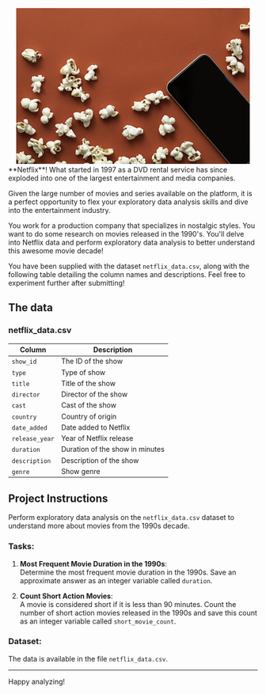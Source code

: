 <center><img src="redpopcorn.jpg"></center>
**Netflix**! What started in 1997 as a DVD rental service has since exploded into one of the largest entertainment and media companies.

Given the large number of movies and series available on the platform, it is a perfect opportunity to flex your exploratory data analysis skills and dive into the entertainment industry.

You work for a production company that specializes in nostalgic styles. You want to do some research on movies released in the 1990's. You'll delve into Netflix data and perform exploratory data analysis to better understand this awesome movie decade!

You have been supplied with the dataset `netflix_data.csv`, along with the following table detailing the column names and descriptions. Feel free to experiment further after submitting!

## The data
### **netflix_data.csv**
| Column | Description |
|--------|-------------|
| `show_id` | The ID of the show |
| `type` | Type of show |
| `title` | Title of the show |
| `director` | Director of the show |
| `cast` | Cast of the show |
| `country` | Country of origin |
| `date_added` | Date added to Netflix |
| `release_year` | Year of Netflix release |
| `duration` | Duration of the show in minutes |
| `description` | Description of the show |
| `genre` | Show genre |

## Project Instructions

Perform exploratory data analysis on the `netflix_data.csv` dataset to understand more about movies from the 1990s decade.

### Tasks:

1. **Most Frequent Movie Duration in the 1990s**:  
   Determine the most frequent movie duration in the 1990s. Save an approximate answer as an integer variable called `duration`.

2. **Count Short Action Movies**:  
   A movie is considered short if it is less than 90 minutes. Count the number of short action movies released in the 1990s and save this count as an integer variable called `short_movie_count`.

### Dataset:
The data is available in the file `netflix_data.csv`.

---

Happy analyzing!
